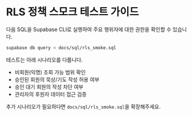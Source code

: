 # RLS 정책 스모크 테스트 가이드

다음 SQL을 Supabase CLI로 실행하여 주요 행위자에 대한 권한을 확인할 수 있습니다.

```bash
supabase db query < docs/sql/rls_smoke.sql
```

테스트는 아래 시나리오를 다룹니다.

- 비회원(익명) 조회 가능 범위 확인
- 승인된 회원의 묵상/기도 작성 허용 여부
- 승인 대기 회원의 작성 차단 여부
- 관리자의 후원자 데이터 접근 검증

추가 시나리오가 필요하다면 `docs/sql/rls_smoke.sql`을 확장해주세요.

